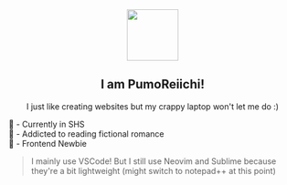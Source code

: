 <div align="center">
  <img src="https://media1.tenor.com/m/8TwexvTYzy4AAAAC/adachi-rei-utau.gif" width="90" />

  <h2>I am PumoReiichi!</h2>
  I just like creating websites but my crappy laptop won't let me do :)
</div>

  🏫 - Currently in SHS
  <br />
  📱 - Addicted to reading fictional romance
  <br />
  🤔 - Frontend Newbie
  <br />

> I mainly use VSCode! But I still use Neovim and Sublime because they're a bit lightweight (might switch to notepad++ at this point)
























